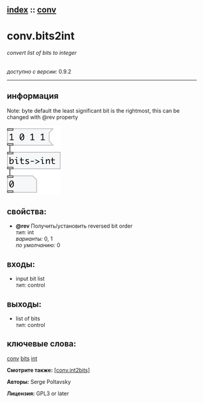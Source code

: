[index](index.html) :: [conv](category_conv.html)
---

# conv.bits2int

###### convert list of bits to integer

*доступно с версии:* 0.9.2

---


## информация
Note: byte default the least significant bit is the rightmost, this can be changed with @rev property


[![example](../examples/img/conv.bits2int.jpg)](../examples/pd/conv.bits2int.pd)







## свойства:

* **@rev** 
Получить/установить reversed bit order<br>
_тип:_ int<br>
_варианты:_ 0, 1<br>
_по умолчанию:_ 0<br>



## входы:

* input bit list<br>
_тип:_ control



## выходы:

* list of bits<br>
_тип:_ control



## ключевые слова:

[conv](keywords/conv.html)
[bits](keywords/bits.html)
[int](keywords/int.html)



**Смотрите также:**
[\[conv.int2bits\]](conv.int2bits.html)




**Авторы:** Serge Poltavsky




**Лицензия:** GPL3 or later





